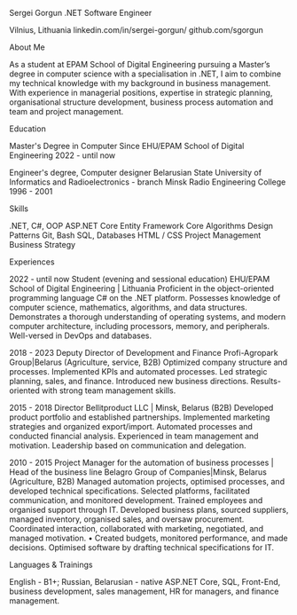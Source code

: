 Sergei Gorgun
.NET Software Engineer

Vilnius, Lithuania
linkedin.com/in/sergei-gorgun/
github.com/sgorgun


About Me

As a student at EPAM School of Digital Engineering pursuing a Master’s degree in computer science with a specialisation in .NET, I aim to combine my technical knowledge with my background in business management. With experience in managerial positions, expertise in strategic planning, organisational structure development, business process automation and team and project management.


Education

Master's Degree in Computer Since
EHU/EPAM School of Digital Engineering
2022 - until now

Engineer's degree, Computer designer
Belarusian State University of Informatics and Radioelectronics - branch Minsk Radio Engineering College
1996 - 2001

Skills

.NET, C#, OOP
ASP.NET Core
Entity Framework Core
Algorithms
Design Patterns
Git, Bash
SQL, Databases
HTML / CSS
Project Management
Business Strategy

Experiences

2022 - until now
Student (evening and sessional education)
EHU/EPAM School of Digital Engineering | Lithuania
Proficient in the object-oriented programming language C# on the .NET platform. Possesses knowledge of computer science, mathematics, algorithms, and data structures. Demonstrates a thorough understanding of operating systems, and modern computer architecture, including processors, memory, and peripherals. Well-versed in DevOps and databases.

2018 - 2023
Deputy Director of Development and Finance
Profi-Agropark Group|Belarus (Agriculture, service, B2B)
Optimized company structure and processes. Implemented KPIs and automated processes. Led strategic planning, sales, and finance. Introduced new business directions. Results-oriented with strong team management skills.

2015 - 2018
Director
Bellitproduсt LLC | Minsk, Belarus (B2B)
Developed product portfolio and established partnerships. Implemented marketing strategies and organized export/import. Automated processes and conducted financial analysis. Experienced in team management and motivation. Leadership based on communication and delegation.

2010 - 2015
Project Manager for the automation of business processes | Head of the business line
Belagro Group of Companies|Minsk, Belarus (Agriculture, B2B)
Managed automation projects, optimised processes, and developed technical specifications. Selected platforms, facilitated communication, and monitored development. Trained employees and organised support through IT. Developed business plans, sourced suppliers, managed inventory, organised sales, and oversaw procurement. Coordinated interaction, collaborated with marketing, negotiated, and managed motivation. • Created budgets, monitored performance, and made decisions. Optimised software by drafting technical specifications for IT.


Languages & Trainings

English - B1+; Russian, Belarusian - native
ASP.NET Core, SQL, Front-End, business development, sales management, HR for managers, and finance management.
